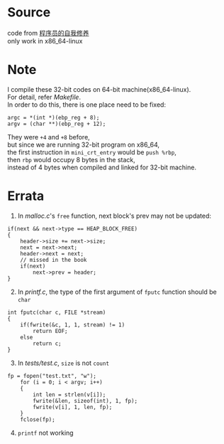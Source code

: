 # Source
code from [程序员的自我修养](https://book.douban.com/subject/3652388/)  
only work in x86_64-linux

# Note
I compile these 32-bit codes on 64-bit machine(x86_64-linux).  
For detail, refer *Makefile*.  
In order to do this, there is one place need to be fixed:
```
argc = *(int *)(ebp_reg + 8);
argv = (char **)(ebp_reg + 12);
```
They were `+4` and `+8` before,  
but since we are running 32-bit program on x86_64,  
the first instruction in `mini_crt_entry` would be `push %rbp`,  
then `rbp` would occupy 8 bytes in the stack,  
instead of 4 bytes when compiled and linked for 32-bit machine.

# Errata
1. In *malloc.c*'s `free` function, next block's prev may not be updated:
```
if(next && next->type == HEAP_BLOCK_FREE)
{
    header->size += next->size;
    next = next->next;
    header->next = next;
    // missed in the book
    if(next)
        next->prev = header;
}
```

2. In *printf.c*, the type of the first argument of `fputc` function should be `char`
```
int fputc(char c, FILE *stream)
{
    if(fwrite(&c, 1, 1, stream) != 1)
        return EOF;
    else
        return c;
}
```

3. In *tests/test.c*, `size` is not `count`
```
fp = fopen("test.txt", "w");
    for (i = 0; i < argv; i++)
    {
        int len = strlen(v[i]);
        fwrite(&len, sizeof(int), 1, fp);
        fwrite(v[i], 1, len, fp);
    }
    fclose(fp);
```

4. `printf` not working
